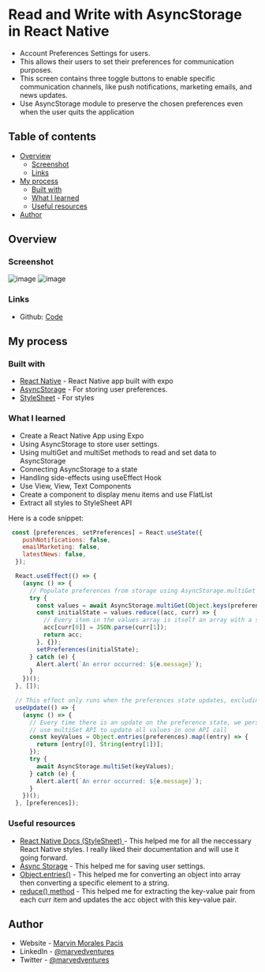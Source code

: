 # Read and Write with AsyncStorage in React Native

- Account Preferences Settings for users.  
- This allows their users to set their preferences for communication purposes. 
- This screen contains three toggle buttons to enable specific communication channels, like push notifications, marketing emails, and news updates. 
- Use AsyncStorage module to preserve the chosen preferences even when the user quits the application

## Table of contents

- [Overview](#overview)
  - [Screenshot](#screenshot)
  - [Links](#links)
- [My process](#my-process)
  - [Built with](#built-with)
  - [What I learned](#what-i-learned)
  - [Useful resources](#useful-resources)
- [Author](#author)

## Overview

### Screenshot
![image](https://user-images.githubusercontent.com/108392678/215760264-7f9699de-fd9c-46cd-9ed1-ed7e9c65dcdf.png)
![image](https://user-images.githubusercontent.com/108392678/215760296-61548d5e-d6cd-4c44-bfdf-812e6ac97a26.png)


### Links

- Github: [Code](https://github.com/marvedventures/fetching-data-in-react-native)

## My process

### Built with

- [React Native](https://reactnative.dev/docs/environment-setup) - React Native app built with expo
- [AsyncStorage](https://react-native-async-storage.github.io/async-storage/docs/api/) - For storing user preferences.
- [StyleSheet](https://reactnative.dev/docs/stylesheet) - For styles

### What I learned

- Create a React Native App using Expo
- Using AsyncStorage to store user settings.
- Using multiGet and multiSet methods to read and set data to AsyncStorage
- Connecting AsyncStorage to a state
- Handling side-effects using useEffect Hook
- Use View, View, Text Components
- Create a component to display menu items and use FlatList
- Extract all styles to StyleSheet API

Here is a code snippet:

```jsx
 const [preferences, setPreferences] = React.useState({
    pushNotifications: false,
    emailMarketing: false,
    latestNews: false,
  });

  React.useEffect(() => {
    (async () => {
      // Populate preferences from storage using AsyncStorage.multiGet
      try {
        const values = await AsyncStorage.multiGet(Object.keys(preferences));
        const initialState = values.reduce((acc, curr) => {
          // Every item in the values array is itself an array with a string key and a stringified value, i.e ['pushNotifications', 'false']
          acc[curr[0]] = JSON.parse(curr[1]);
          return acc;
        }, {});
        setPreferences(initialState);
      } catch (e) {
        Alert.alert(`An error occurred: ${e.message}`);
      }
    })();
  }, []);

  // This effect only runs when the preferences state updates, excluding initial mount
  useUpdate(() => {
    (async () => {
      // Every time there is an update on the preference state, we persist it on storage
      // use multiSet API to update all values in one API call
      const keyValues = Object.entries(preferences).map((entry) => {
        return [entry[0], String(entry[1])];
      });
      try {
        await AsyncStorage.multiSet(keyValues);
      } catch (e) {
        Alert.alert(`An error occurred: ${e.message}`);
      }
    })();
  }, [preferences]);
```

### Useful resources

- [React Native Docs (StyleSheet) ](https://reactnative.dev/docs/stylesheet) - This helped me for all the neccessary React Native styles. I really liked their documentation and will use it going forward.
- [Async Storage](https://react-native-async-storage.github.io/async-storage/docs/api/) - This helped me for saving user settings.
- [Object.entries()](https://developer.mozilla.org/en-US/docs/Web/JavaScript/Reference/Global_Objects/Object/entries) - This helped me for converting an object into array then converting a specific element to a string.
- [reduce() method](https://developer.mozilla.org/en-US/docs/Web/JavaScript/Reference/Global_Objects/Array/reduce) - This helped me for extracting the key-value pair from each curr item and updates the acc object with this key-value pair. 

## Author

- Website - [Marvin Morales Pacis](https://marvin-morales-pacis.vercel.app/)
- LinkedIn - [@marvedventures](https://www.linkedin.com/in/marvedventures/)
- Twitter - [@marvedventures](https://www.twitter.com/marvedventures)
